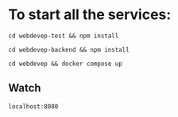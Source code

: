 # To start all the services:
`cd webdevep-test && npm install`

`cd webdevep-backend && npm install`

`cd webdevep && docker compose up`

## Watch 
`localhost:8080`
